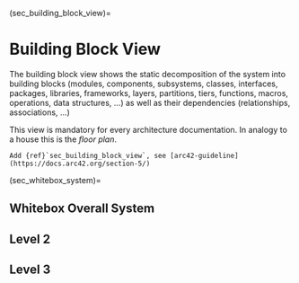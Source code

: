 (sec_building_block_view)=
# Building Block View

The building block view shows the static decomposition of the system into building blocks (modules, components, subsystems, classes, interfaces, packages, libraries, frameworks, layers, partitions, tiers, functions, macros, operations, data structures, …) as well as their dependencies (relationships, associations, ...)

This view is mandatory for every architecture documentation. In analogy to a house this is the *floor plan*.

```{todo}
Add {ref}`sec_building_block_view`, see [arc42-guideline](https://docs.arc42.org/section-5/)
```

(sec_whitebox_system)=
## Whitebox Overall System

## Level 2

## Level 3
